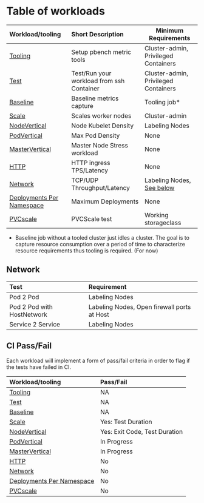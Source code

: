 # Table of workloads

| Workload/tooling                                   | Short Description                         | Minimum Requirements                  |
|:-------------------------------------------------- |:----------------------------------------- | ------------------------------------- |
| [Tooling](tooling.md)                              | Setup pbench metric tools                 | Cluster-admin, Privileged Containers  |
| [Test](test.md)                                    | Test/Run your workload from ssh Container | Cluster-admin, Privileged Containers  |
| [Baseline](baseline.md)                            | Baseline metrics capture                  | Tooling job*                          |
| [Scale](scale.md)                                  | Scales worker nodes                       | Cluster-admin                         |
| [NodeVertical](nodevertical.md)                    | Node Kubelet Density                      | Labeling Nodes                        |
| [PodVertical](podvertical.md)                      | Max Pod Density                           | None                                  |
| [MasterVertical](mastervertical.md)                | Master Node Stress workload               | None                                  |
| [HTTP](http.md)                                    | HTTP ingress TPS/Latency                  | None                                  |
| [Network](network.md)                              | TCP/UDP Throughput/Latency                | Labeling Nodes, [See below](#network) |
| [Deployments Per Namespace](deployments-per-ns.md) | Maximum Deployments                       | None                                  |
| [PVCscale](pvscale.md)                             | PVCScale test                             | Working storageclass                  |

* Baseline job without a tooled cluster just idles a cluster.  The goal is to capture resource consumption over a period of time to characterize resource requirements thus tooling is required. (For now)

## Network

| Test                       | Requirement                                 |
|:-------------------------- |:------------------------------------------- |
| Pod 2 Pod                  | Labeling Nodes                              |
| Pod 2 Pod with HostNetwork | Labeling Nodes, Open firewall ports at Host |
| Service 2 Service          | Labeling Nodes                              |

## CI Pass/Fail

Each workload will implement a form of pass/fail criteria in order to flag if the tests have failed in CI.

| Workload/tooling                                   | Pass/Fail                     |
|:-------------------------------------------------- |:----------------------------- |
| [Tooling](tooling.md)                              | NA                            |
| [Test](test.md)                                    | NA                            |
| [Baseline](baseline.md)                            | NA                            |
| [Scale](scale.md)                                  | Yes: Test Duration            |
| [NodeVertical](nodevertical.md)                    | Yes: Exit Code, Test Duration |
| [PodVertical](podvertical.md)                      | In Progress                   |
| [MasterVertical](mastervertical.md)                | In Progress                   |
| [HTTP](http.md)                                    | No                            |
| [Network](network.md)                              | No                            |
| [Deployments Per Namespace](deployments-per-ns.md) | No                            |
| [PVCscale](pvscale.md)                             | No                            |
